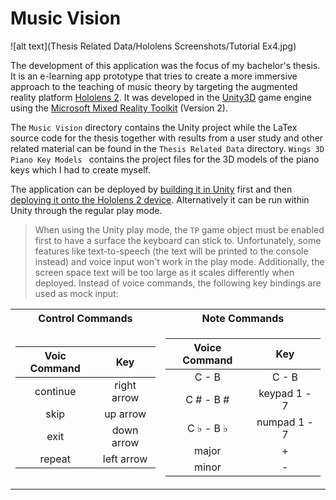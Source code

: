 # Music Vision

![alt text](Thesis Related Data/Hololens Screenshots/Tutorial Ex4.jpg)

The development of this application was the focus of my bachelor's thesis. It is an e-learning app prototype that tries to create a more immersive approach to the teaching of music theory by targeting the augmented reality platform [Hololens 2][H2]. It was developed in the [Unity3D][Unity] game engine using the [Microsoft Mixed Reality Toolkit][MRTK] (Version 2).

The `Music Vision` directory contains the Unity project while the LaTex source code for the thesis together with results from a user study and other related material can be found in the `Thesis Related Data` directory. `Wings 3D Piano Key Models ` contains the project files for the 3D models of the piano keys which I had to create myself.

The application can be deployed by [building it in Unity][UDeploy] first and then [deploying it onto the Hololens 2 device][VSDeploy]. Alternatively it can be run within Unity through the regular play mode.
> When using the Unity play mode, the `TP` game object must be enabled first to have a surface the keyboard can stick to. Unfortunately, some features like text-to-speech (the text will be printed to the console instead) and voice input won't work in the play mode. Additionally, the screen space text will be too large as it scales differently when deployed. Instead of voice commands, the following key bindings are used as mock input:

<table>
<tr><th> Control Commands </th><th> Note Commands </th></tr>
<tr><td>

Voic Command | Key              
:---: | :---:
continue | right arrow
skip | up arrow
exit | down arrow
repeat | left arrow

</td><td>

Voice Command | Key              
:---: | :---:
C - B | C - B
C # - B # | keypad 1 - 7
C ♭ - B ♭ | numpad 1 - 7
major | +
minor | -

</td></tr> </table>



[H2]: <https://www.microsoft.com/en-us/hololens>
[Unity]: <https://unity.com/>
[MRTK]: <https://docs.microsoft.com/en-us/windows/mixed-reality/mrtk-unity/mrtk2>
[UDeploy]: <https://learn.microsoft.com/en-us/windows/mixed-reality/develop/unity/build-and-deploy-to-hololens>
[VSDeploy]: <https://learn.microsoft.com/en-us/windows/mixed-reality/develop/advanced-concepts/using-visual-studio>
